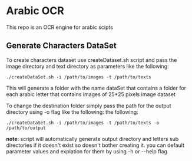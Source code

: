 # **Arabic OCR**
This repo is an OCR engine for arabic scipts

## Generate Characters DataSet
To create characters dataset use createDataset.sh script and pass the image directory and text directory as parameters like the following:
```shell
./createDataSet.sh -i /path/to/images -t /path/to/texts
```
This will generate a folder with the name dataSet that contains a folder for each arabic letter that contains images of 25*25 pixels image dataset

To change the destination folder simply pass the path for the output directory using -o flag like the following:
the following:
```shell
./createDataSet.sh -i /path/to/images -t /path/to/texts -o /path/to/output
```

**note**: script will automatically generate output directory and letters sub directories if it doesn't exist so doesn't bother creating it. you can default parameter values and explation for them by using -h or --help flag
